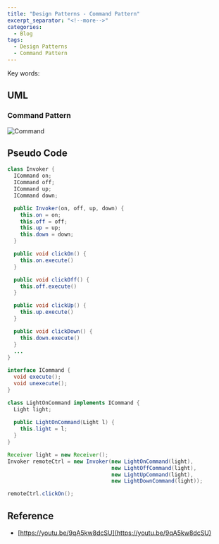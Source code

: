 ```yaml
---
title: "Design Patterns - Command Pattern"
excerpt_separator: "<!--more-->"
categories:
  - Blog
tags:
  - Design Patterns
  - Command Pattern
---
```


Key words:  

## UML  

### Command Pattern

![Command](http://www.plantuml.com/plantuml/proxy?src=https://raw.githubusercontent.com/battlerhythm/battlerhythm.github.io/master/assets/umls/command-pattern.puml)

## Pseudo Code

```java
class Invoker {
  ICommand on;
  ICommand off;
  ICommand up;
  ICommand down;

  public Invoker(on, off, up, down) {
    this.on = on;
    this.off = off;
    this.up = up;
    this.down = down;
  }

  public void clickOn() {
    this.on.execute()
  }

  public void clickOff() {
    this.off.execute()
  }

  public void clickUp() {
    this.up.execute()
  }

  public void clickDown() {
    this.down.execute()
  }
  ...
}

interface ICommand {
  void execute();
  void unexecute();
}

class LightOnCommand implements ICommand {
  Light light;
  
  public LightOnCommand(Light l) {
    this.light = l;
  }
}
```

```java
Receiver light = new Receiver();
Invoker remoteCtrl = new Invoker(new LightOnCommand(light),
                                 new LightOffCommand(light),
                                 new LightUpCommand(light),
                                 new LightDownCommand(light));

remoteCtrl.clickOn();
```

## Reference

- [https://youtu.be/9qA5kw8dcSU](https://youtu.be/9qA5kw8dcSU)
